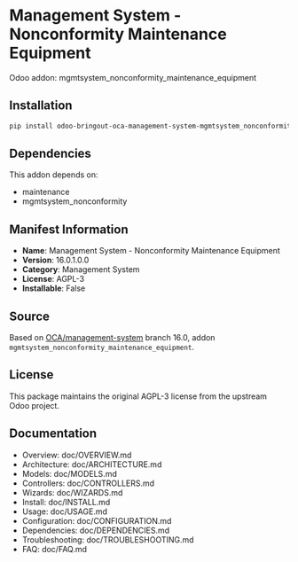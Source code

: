 # Management System - Nonconformity Maintenance Equipment

Odoo addon: mgmtsystem_nonconformity_maintenance_equipment

## Installation

```bash
pip install odoo-bringout-oca-management-system-mgmtsystem_nonconformity_maintenance_equipment
```

## Dependencies

This addon depends on:
- maintenance
- mgmtsystem_nonconformity

## Manifest Information

- **Name**: Management System - Nonconformity Maintenance Equipment
- **Version**: 16.0.1.0.0
- **Category**: Management System
- **License**: AGPL-3
- **Installable**: False

## Source

Based on [OCA/management-system](https://github.com/OCA/management-system) branch 16.0, addon `mgmtsystem_nonconformity_maintenance_equipment`.

## License

This package maintains the original AGPL-3 license from the upstream Odoo project.

## Documentation

- Overview: doc/OVERVIEW.md
- Architecture: doc/ARCHITECTURE.md
- Models: doc/MODELS.md
- Controllers: doc/CONTROLLERS.md
- Wizards: doc/WIZARDS.md
- Install: doc/INSTALL.md
- Usage: doc/USAGE.md
- Configuration: doc/CONFIGURATION.md
- Dependencies: doc/DEPENDENCIES.md
- Troubleshooting: doc/TROUBLESHOOTING.md
- FAQ: doc/FAQ.md
